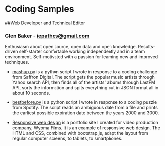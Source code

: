 # Coding Samples
##Web Developer and Technical Editor
### Glen Baker - iepathos@gmail.com
Enthusiasm about open source, open data and open knowledge.  Results-driven self-starter comfortable working independently and in a team environment.  Self-motivated with a passion for learning new and improved techniques.

+ [mashup.py](https://github.com/iepathos/codingsamples/blob/master/mashup.py) is a python script I wrote in response to a coding challenge from Saffron Digital.  The script gets the popular music artists through Yahoo search API, then finds all of the artists' albums through LastFM API, sorts the information and spits everything out in JSON format all in about 10 seconds.

+ [bestbefore.py](https://github.com/iepathos/codingsamples/blob/master/bestbefore.py) is a python script I wrote in response to a coding puzzle from Spotify.  The script reads an ambiguous date from a file and prints the earliest possible expiration date between the years 2000 and 3000.

+ [Responsive web design](http://www.wyomafilms.com/) is a portfolio site I created for video production company, Wyoma Films.  It is an example of responsive web design.  The HTML and CSS, combined with bootstrap.js, adapt the layout from regular computer screens, to tablets, to smartphones.

